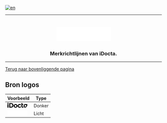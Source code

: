[![en](https://img.shields.io/badge/lang-en-red.svg)](https://github.com/iDocta/brand-guide/blob/main/logo/source/README.md)

---

<h1 align="center">
    <a href="https://www.idocta.be"><img src="https://raw.githubusercontent.com/iDocta/brand-guide/main/logo/source/light.svg" width="175px" alt="iDocta"></a>
</h1>
 
<h3 align="center">Merkrichtlijnen van iDocta.</h3>

---

[Terug naar bovenliggende pagina](../README.nl.md)

## Bron logos

| Voorbeeld                                                                                            | Type   |
| ---------------------------------------------------------------------------------------------------- | ------ |
| <img src='https://github.com/iDocta/brand-guide/blob/main/logo/source/dark.svg' width='64' alt=''/>  | Donker |
| <img src='https://github.com/iDocta/brand-guide/blob/main/logo/source/light.svg' width='64' alt=''/> | Licht  |